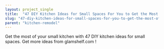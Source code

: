 ```yaml
---
layout: project_single
title:  "47 DIY Kitchen Ideas for Small Spaces For You to Get the Most of Your Small Kitchen"
slug: "47-diy-kitchen-ideas-for-small-spaces-for-you-to-get-the-most-of-your-small"
parent: "kitchen-remodel"
---
```

Get the most of your small kitchen with 47 DIY kitchen ideas for small spaces. Get more ideas from glamshelf.com !